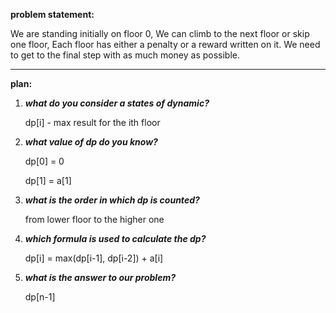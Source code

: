 **problem statement:**

We are standing initially on floor 0, We can climb to the next floor or skip one floor, Each floor has either a penalty or a reward written on it. We need to get to the final step with as much money as possible.

---

**plan:**

1. **_what do you consider a states of dynamic?_**

   dp[i] - max result for the ith floor

2. **_what value of dp do you know?_**

   dp[0] = 0

   dp[1] = a[1]

3. **_what is the order in which dp is counted?_**

   from lower floor to the higher one

4. **_which formula is used to calculate the dp?_**

   dp[i] = max(dp[i-1], dp[i-2]) + a[i]

5. **_what is the answer to our problem?_**

   dp[n-1]
